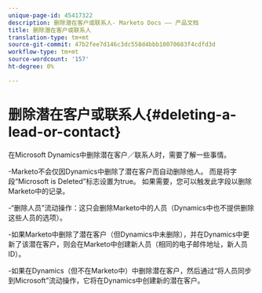 ```yaml
---
unique-page-id: 45417322
description: 删除潜在客户或联系人- Marketo Docs —— 产品文档
title: 删除潜在客户或联系人
translation-type: tm+mt
source-git-commit: 47b2fee7d146c3dc558d4bbb10070683f4cdfd3d
workflow-type: tm+mt
source-wordcount: '157'
ht-degree: 0%

---
```



# 删除潜在客户或联系人{#deleting-a-lead-or-contact}

在Microsoft Dynamics中删除潜在客户／联系人时，需要了解一些事情。

-Marketo不会仅因Dynamics中删除了潜在客户而自动删除他人。 而是将字段“Microsoft is Deleted”标志设置为true。 如果需要，您可以触发此字段以删除Marketo中的记录。

-“删除人员”流动操作：这只会删除Marketo中的人员（Dynamics中也不提供删除这些人员的选项）。

-如果Marketo中删除了潜在客户（但Dynamics中未删除），并在Dynamics中更新了该潜在客户，则会在Marketo中创建新人员（相同的电子邮件地址，新人员ID）。

-如果在Dynamics（但不在Marketo中）中删除潜在客户，然后通过“将人员同步到Microsoft”流动操作，它将在Dynamics中创建新的潜在客户。
